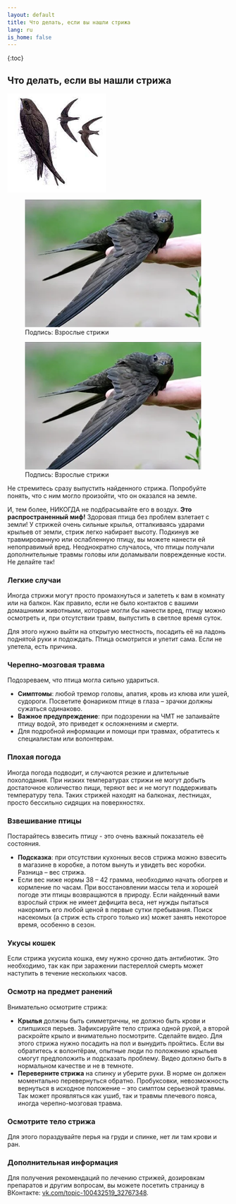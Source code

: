 ```yaml
---
layout: default
title: Что делать, если вы нашли стрижа
lang: ru
is_home: false
---
```


{:toc}

## Что делать, если вы нашли стрижа

![Swift](../assets/images/swift.jpg)

<figure>
  <img src="../assets/images/adult_swift.webp" alt="Взрослые стрижи" width="400">
  <figcaption>Подпись: Взрослые стрижи</figcaption>
</figure>

<figure>
  <img src="../assets/images/adult_swift.webp" alt="Взрослые стрижи" width="400">
  <figcaption>Подпись: Взрослые стрижи</figcaption>
</figure>


Не стремитесь сразу выпустить найденного стрижа. Попробуйте понять, что с ним могло произойти, что он оказался на земле.

И, тем более, НИКОГДА не подбрасывайте его в воздух. **Это распространенный миф!**
Здоровая птица без проблем взлетает с земли! У стрижей очень сильные крылья, отталкиваясь ударами крыльев от земли, стриж легко набирает высоту. Подкинув же травмированную или ослабленную птицу, вы можете нанести ей непоправимый вред. Неоднократно случалось, что птицы получали дополнительные травмы головы или доламывали поврежденные кости. Не делайте так!

### Легкие случаи

Иногда стрижи могут просто промахнуться и залететь к вам в комнату или на балкон. Как правило, если не было контактов с вашими домашними животными, которые могли бы нанести вред, птицу можно осмотреть и, при отсутствии травм, выпустить в светлое время суток.

Для этого нужно выйти на открытую местность, посадить её на ладонь поднятой руки и подождать. Птица осмотрится и улетит сама. Если не улетела, есть причина.

### Черепно-мозговая травма

Подозреваем, что птица могла сильно удариться. 
- **Симптомы**: любой тремор головы, апатия, кровь из клюва или ушей, судороги. Посветите фонариком птице в глаза – зрачки должны сужаться одинаково.
- **Важное предупреждение**: при подозрении на ЧМТ не запаивайте птицу водой, это приведет к осложнениям и смерти.
- Для подробной информации и помощи при травмах, обратитесь к специалистам или волонтерам.

### Плохая погода

Иногда погода подводит, и случаются резкие и длительные похолодания. При низких температурах стрижи не могут добыть достаточное количество пищи, теряют вес и не могут поддерживать температуру тела. Таких стрижей находят на балконах, лестницах, просто бессильно сидящих на поверхностях.

### Взвешивание птицы

Постарайтесь взвесить птицу - это очень важный показатель её состояния.
- **Подсказка**: при отсутствии кухонных весов стрижа можно взвесить в магазине в коробке, а потом вынуть и увидеть вес коробки. Разница – вес стрижа.
- Если вес ниже нормы 38 – 42 грамма, необходимо начать обогрев и кормление по часам. При восстановлении массы тела и хорошей погоде эти птицы возвращаются в природу. Если найденный вами взрослый стриж не имеет дефицита веса, нет нужды пытаться накормить его любой ценой в первые сутки пребывания. Поиск насекомых (а стриж есть строго только их) может занять некоторое время, особенно в сезон.

### Укусы кошек

Если стрижа укусила кошка, ему нужно срочно дать антибиотик. Это необходимо, так как при заражении пастереллой смерть может наступить в течение нескольких часов. 

### Осмотр на предмет ранений

Внимательно осмотрите стрижа:
- **Крылья** должны быть симметричны, не должно быть крови и слипшихся перьев. Зафиксируйте тело стрижа одной рукой, а второй раскройте крыло и внимательно посмотрите. Сделайте видео. Для этого стрижа нужно посадить на пол и вынудить пройтись. Если вы обратитесь к волонтёрам, опытные люди по положению крыльев смогут предположить и подсказать проблему. Видео должно быть в нормальном качестве и не в темноте.
- **Переверните стрижа** на спинку и уберите руки. В норме он должен моментально перевернуться обратно. Пробуксовки, невозможность вернуться в исходное положение – это симптом серьезной травмы. Так может проявляться как ушиб, так и травмы плечевого пояса, иногда черепно-мозговая травма.

### Осмотрите тело стрижа

Для этого пораздувайте перья на груди и спинке, нет ли там крови и ран.

### Дополнительная информация

Для получения рекомендаций по лечению стрижей, дозировкам препаратов и другим вопросам, вы можете посетить страницу в ВКонтакте: [vk.com/topic-100432519_32767348](https://vk.com/topic-100432519_32767348).
